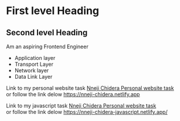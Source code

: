 # First level Heading

## Second level Heading

Am an aspiring Frontend Engineer

- Application layer
- Transport Layer
- Network layer
- Data Link Layer

Link to my personal website task
[Nneji Chidera Personal website task](https://nneji-chidera.netlify.app) <br>
or follow the link delow
<https://nneji-chidera.netlify.app>

Link to my javascript task
[Nneji Chidera Personal website task](https://nneji-chidera-javascript.netlify.app/) <br>
or follow the link delow
<https://nneji-chidera-javascript.netlify.app/>
